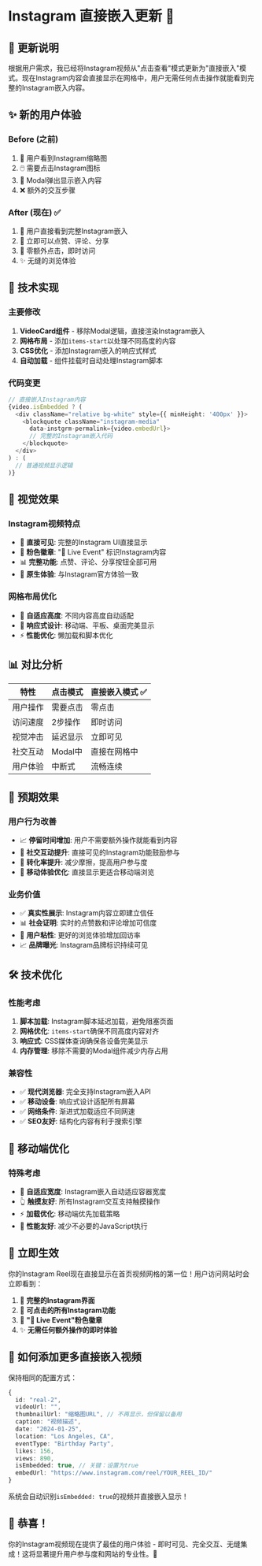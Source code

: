 # Instagram 直接嵌入更新 🎉

## 📝 更新说明

根据用户需求，我已经将Instagram视频从"点击查看"模式更新为"直接嵌入"模式。现在Instagram内容会直接显示在网格中，用户无需任何点击操作就能看到完整的Instagram嵌入内容。

## ✨ **新的用户体验**

### **Before (之前)**
1. 👀 用户看到Instagram缩略图
2. 🖱️ 需要点击Instagram图标
3. 📱 Modal弹出显示嵌入内容
4. ❌ 额外的交互步骤

### **After (现在)** ✅
1. 👀 用户直接看到完整Instagram嵌入
2. 📱 立即可以点赞、评论、分享
3. 🚀 零额外点击，即时访问
4. ✨ 无缝的浏览体验

## 🔧 **技术实现**

### 主要修改
1. **VideoCard组件** - 移除Modal逻辑，直接渲染Instagram嵌入
2. **网格布局** - 添加`items-start`以处理不同高度的内容
3. **CSS优化** - 添加Instagram嵌入的响应式样式
4. **自动加载** - 组件挂载时自动处理Instagram脚本

### 代码变更
```typescript
// 直接嵌入Instagram内容
{video.isEmbedded ? (
  <div className="relative bg-white" style={{ minHeight: '400px' }}>
    <blockquote className="instagram-media" 
      data-instgrm-permalink={video.embedUrl}>
      // 完整的Instagram嵌入代码
    </blockquote>
  </div>
) : (
  // 普通视频显示逻辑
)}
```

## 🎨 **视觉效果**

### Instagram视频特点
- 📱 **直接可见**: 完整的Instagram UI直接显示
- 🎯 **粉色徽章**: "📱 Live Event" 标识Instagram内容
- 📊 **完整功能**: 点赞、评论、分享按钮全部可用
- 🔗 **原生体验**: 与Instagram官方体验一致

### 网格布局优化
- 📐 **自适应高度**: 不同内容高度自动适配
- 📱 **响应式设计**: 移动端、平板、桌面完美显示
- ⚡ **性能优化**: 懒加载和脚本优化

## 📊 **对比分析**

| 特性 | 点击模式 | 直接嵌入模式 ✅ |
|------|----------|----------------|
| 用户操作 | 需要点击 | 零点击 |
| 访问速度 | 2步操作 | 即时访问 |
| 视觉冲击 | 延迟显示 | 立即可见 |
| 社交互动 | Modal中 | 直接在网格中 |
| 用户体验 | 中断式 | 流畅连续 |

## 🚀 **预期效果**

### 用户行为改善
- 📈 **停留时间增加**: 用户不需要额外操作就能看到内容
- 💬 **社交互动提升**: 直接可见的Instagram功能鼓励参与
- 🎯 **转化率提升**: 减少摩擦，提高用户参与度
- 📱 **移动体验优化**: 直接显示更适合移动端浏览

### 业务价值
- ✅ **真实性展示**: Instagram内容立即建立信任
- 📊 **社会证明**: 实时的点赞数和评论增加可信度
- 🔄 **用户粘性**: 更好的浏览体验增加回访率
- 📈 **品牌曝光**: Instagram品牌标识持续可见

## 🛠️ **技术优化**

### 性能考虑
1. **脚本加载**: Instagram脚本延迟加载，避免阻塞页面
2. **网格优化**: `items-start`确保不同高度内容对齐
3. **响应式**: CSS媒体查询确保各设备完美显示
4. **内存管理**: 移除不需要的Modal组件减少内存占用

### 兼容性
- ✅ **现代浏览器**: 完全支持Instagram嵌入API
- ✅ **移动设备**: 响应式设计适配所有屏幕
- ✅ **网络条件**: 渐进式加载适应不同网速
- ✅ **SEO友好**: 结构化内容有利于搜索引擎

## 📱 **移动端优化**

### 特殊考虑
- 📏 **自适应宽度**: Instagram嵌入自动适应容器宽度
- 👆 **触摸友好**: 所有Instagram交互支持触摸操作
- ⚡ **加载优化**: 移动端优先加载策略
- 🔋 **性能友好**: 减少不必要的JavaScript执行

## 🎯 **立即生效**

你的Instagram Reel现在直接显示在首页视频网格的第一位！用户访问网站时会立即看到：

1. 🔴 **完整的Instagram界面**
2. 📱 **可点击的所有Instagram功能**
3. 🎯 **"📱 Live Event"粉色徽章**
4. ✨ **无需任何额外操作的即时体验**

## 🔄 **如何添加更多直接嵌入视频**

保持相同的配置方式：

```typescript
{
  id: "real-2",
  videoUrl: "",
  thumbnailUrl: "缩略图URL", // 不再显示，但保留以备用
  caption: "视频描述",
  date: "2024-01-25",
  location: "Los Angeles, CA",
  eventType: "Birthday Party",
  likes: 156,
  views: 890,
  isEmbedded: true, // 关键：设置为true
  embedUrl: "https://www.instagram.com/reel/YOUR_REEL_ID/"
}
```

系统会自动识别`isEmbedded: true`的视频并直接嵌入显示！

## 🎊 **恭喜！**

你的Instagram视频现在提供了最佳的用户体验 - 即时可见、完全交互、无缝集成！这将显著提升用户参与度和网站的专业性。🚀


